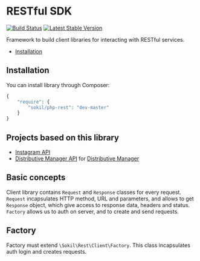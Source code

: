 RESTful SDK
===============
[![Build Status](https://travis-ci.org/sokil/php-rest.png?branch=master)](https://travis-ci.org/sokil/php-rest)
[![Latest Stable Version](https://poser.pugx.org/sokil/php-rest/v/stable.png)](https://packagist.org/packages/sokil/php-rest)

Framework to build client libraries for interacting with RESTful services. 

* [Installation](#installation)

Installation
------------

You can install library through Composer:
```php
{
    "require": {
        "sokil/php-rest": "dev-master"
    }
}
```

Projects based on this library
------------------------------

* [Instagram API](https://github.com/sokil/php-instagram)
* [Distributive Manager API](https://github.com/sokil/php-distmanager-sdk) for [Distributive Manager](https://github.com/sokil/distributiveManager)

Basic concepts
--------------
Client library contains `Request` and `Response` classes for every request. `Request` incapsulates HTTP method, URL and parameters, and allows to get `Response` object, which give access to response data, headers and status. `Factory` allows us to auth on server, and to create and send requests.

Factory
-------

Factory must extend `\Sokil\Rest\Client\Factory`. This class incapsulates auth login and creates requests.
